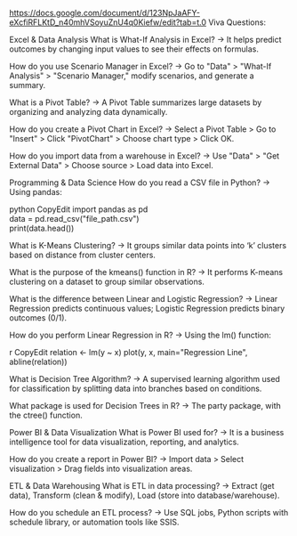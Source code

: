 https://docs.google.com/document/d/123NpJaAFY-eXcfiRFLKtD_n40mhVSoyuZnU4q0Kiefw/edit?tab=t.0
Viva Questions:


Excel & Data Analysis
What is What-If Analysis in Excel?
 → It helps predict outcomes by changing input values to see their effects on formulas.


How do you use Scenario Manager in Excel?
 → Go to "Data" > "What-If Analysis" > "Scenario Manager," modify scenarios, and generate a summary.


What is a Pivot Table?
 → A Pivot Table summarizes large datasets by organizing and analyzing data dynamically.


How do you create a Pivot Chart in Excel?
 → Select a Pivot Table > Go to "Insert" > Click "PivotChart" > Choose chart type > Click OK.


How do you import data from a warehouse in Excel?
 → Use "Data" > "Get External Data" > Choose source > Load data into Excel.


Programming & Data Science
How do you read a CSV file in Python?
 → Using pandas:

 python
CopyEdit
import pandas as pd  
data = pd.read_csv("file_path.csv")  
print(data.head())  


What is K-Means Clustering?
 → It groups similar data points into ‘k’ clusters based on distance from cluster centers.


What is the purpose of the kmeans() function in R?
 → It performs K-means clustering on a dataset to group similar observations.


What is the difference between Linear and Logistic Regression?
 → Linear Regression predicts continuous values; Logistic Regression predicts binary outcomes (0/1).


How do you perform Linear Regression in R?
 → Using the lm() function:

 r
CopyEdit
relation <- lm(y ~ x)
plot(y, x, main="Regression Line", abline(relation))


What is Decision Tree Algorithm?
 → A supervised learning algorithm used for classification by splitting data into branches based on conditions.


What package is used for Decision Trees in R?
 → The party package, with the ctree() function.


Power BI & Data Visualization
What is Power BI used for?
 → It is a business intelligence tool for data visualization, reporting, and analytics.


How do you create a report in Power BI?
 → Import data > Select visualization > Drag fields into visualization areas.


ETL & Data Warehousing
What is ETL in data processing?
 → Extract (get data), Transform (clean & modify), Load (store into database/warehouse).


How do you schedule an ETL process?
 → Use SQL jobs, Python scripts with schedule library, or automation tools like SSIS.








